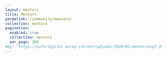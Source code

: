 ```yaml
---
layout: mentors
title: Mentors
permalink: /community/mentors/
collection: mentors
pagination:
  enabled: true
  collection: mentors
  per_page: 200
#bg: "https://eufordigital.eu/wp-content/uploads/2020/02/mentorship3-2000w-scaled.jpg"
---
```

